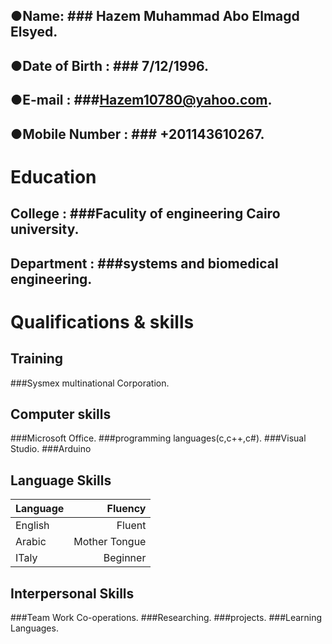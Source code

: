   ## ●**Name**: ### **Hazem Muhammad Abo Elmagd Elsyed.**
  ## ●**Date of Birth** : ### **7/12/1996.**
  ## ●**E-mail** : ###**Hazem10780@yahoo.com.**
  ## ●**Mobile Number** : ### **+201143610267.**


# **Education**

 ## College : ###Faculity of engineering Cairo university.
 ## Department : ###systems and biomedical engineering.

# **Qualifications & skills**

## **Training** 

###Sysmex multinational Corporation.

## **Computer skills** 

###Microsoft Office.
###programming languages(c,c++,c#).
###Visual Studio.
###Arduino

## **Language Skills**
| Language       | Fluency |
| ------------- |-------------:|
| English    | Fluent |
| Arabic     | Mother Tongue  |
| ITaly | Beginner |

## **Interpersonal Skills**

###Team Work Co-operations.
###Researching.
###projects.
###Learning Languages.


